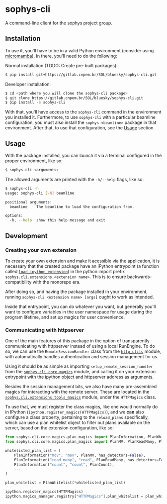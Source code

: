 # sophys-cli

A command-line client for the sophys project group.

## Installation

To use it, you'll have to be in a valid Python environment (consider using [micromamba](https://mamba.readthedocs.io/en/latest/user_guide/micromamba.html)). In there, you'll need to do the following:

Normal installation (TODO: Create pre-built packages):

```bash
$ pip install git+https://gitlab.cnpem.br/SOL/bluesky/sophys-cli.git
```

Developer installation:

```bash
$ cd <path where you will clone the sophys-cli package>
$ git clone https://gitlab.cnpem.br/SOL/bluesky/sophys-cli.git
$ pip install -e sophys-cli
```

With that, you'll have access to the `sophys-cli` command in the environment you installed it. Furthermore, to use `sophys-cli` with a particular beamline configuration, you must also install the `sophys-<beamline>` package in that environment. After that, to use that configuration, see the [Usage](#usage) section.

## Usage

With the package installed, you can launch it via a terminal configured in the proper environment, like so:

```bash
$ sophys-cli <arguments>
```

The allowed arguments are printed with the `-h/--help` flags, like so:

```bash
$ sophys-cli -h
usage: sophys-cli [-h] beamline

positional arguments:
  beamline    The beamline to load the configuration from.

options:
  -h, --help  show this help message and exit
```

## Development

### Creating your own extension

To create your own extension and make it acessible via the application, it is necessary that the created package have an IPython entrypoint (a function called [`load_ipython_extension`](https://ipython.readthedocs.io/en/stable/config/extensions/index.html#writing-extensions)) in the python import prefix `sophys.cli.extensions.<extension name>`. This is to ensure backwards-compatibility with the monorepo era.

After doing so, and having the package installed in your environment, running `sophys-cli <extension name> [args]` ought to work as intended.

Inside that entrypoint, you can do whatever you want, but generally you'll want to configure variables in the user namespace for usage during the program lifetime, and set up magics for user convenience.

### Communicating with httpserver

One of the main features of this package in the option of transparently communicating with httpserver instead of using a local RunEngine. To do so, we can use the `RemoteSessionHandler` class from the [`http_utils`](./src/sophys/cli/http_utils.py) module, with automatically handles authentication and session management for us.

Using it should be as simple as importing `setup_remote_session_handler` from the [`sophys.cli.core.magics`](./src/sophys/cli/core/magics/__init__.py) module, and calling it on your extension entrypoint with the ipython object and httpserver address as arguments.

Besides the session management bits, we also have many pre-assembled magics for interacting with the remote server. These are located in the [`sophys.cli.extensions.tools_magics`](./src/sophys/cli/core/magics/tools_magics.py) module, under the `HTTPMagics` class.

To use that, we must register the class magics, like one would normally do in IPython (`ipython.register_magics(HTTPMagics)`), and we **can** also configure a class property, pertaining to the `reload_plans` specifically, which can use a plan whitelist object to filter out plans available on the server, based on the extension configuration, like so:

```python
from sophys.cli.core.magics.plan_magics import PlanInformation, PlanWhitelist
from sophys.cli.core.magics.plan_magics import PlanMV, PlanReadMany, PlanCount

whitelisted_plan_list = [
    PlanInformation("mov", "mov", PlanMV, has_detectors=False),
    PlanInformation("read_many", "read", PlanReadMany, has_detectors=False),
    PlanInformation("count", "count", PlanCount),
    ...
]

plan_whitelist = PlanWhitelist(*whitelisted_plan_list)

ipython.register_magics(HTTPMagics)
ipython.magics_manager.registry["HTTPMagics"].plan_whitelist = plan_whitelist
```
